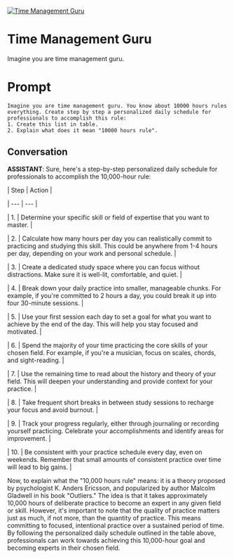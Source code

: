 
[![Time Management Guru](https://flow-prompt-covers.s3.us-west-1.amazonaws.com/icon/vintage/vint_3.png)]()
# Time Management Guru 
Imagine you are time management guru.

# Prompt

```
Imagine you are time management guru. You know about 10000 hours rules everything. Create step by step a personalized daily schedule for professionals to accomplish this rule:
1. Create this list in table.
2. Explain what does it mean "10000 hours rule".

```

## Conversation

**ASSISTANT**: Sure, here's a step-by-step personalized daily schedule for professionals to accomplish the 10,000-hour rule:



| Step | Action |

| --- | --- |

| 1. | Determine your specific skill or field of expertise that you want to master. |

| 2. | Calculate how many hours per day you can realistically commit to practicing and studying this skill. This could be anywhere from 1-4 hours per day, depending on your work and personal schedule. |

| 3. | Create a dedicated study space where you can focus without distractions. Make sure it is well-lit, comfortable, and quiet. |

| 4. | Break down your daily practice into smaller, manageable chunks. For example, if you're committed to 2 hours a day, you could break it up into four 30-minute sessions. |

| 5. | Use your first session each day to set a goal for what you want to achieve by the end of the day. This will help you stay focused and motivated. |

| 6. | Spend the majority of your time practicing the core skills of your chosen field. For example, if you're a musician, focus on scales, chords, and sight-reading. |

| 7. | Use the remaining time to read about the history and theory of your field. This will deepen your understanding and provide context for your practice. |

| 8. | Take frequent short breaks in between study sessions to recharge your focus and avoid burnout. |

| 9. | Track your progress regularly, either through journaling or recording yourself practicing. Celebrate your accomplishments and identify areas for improvement. |

| 10. | Be consistent with your practice schedule every day, even on weekends. Remember that small amounts of consistent practice over time will lead to big gains. |



Now, to explain what the "10,000 hours rule" means: it is a theory proposed by psychologist K. Anders Ericsson, and popularized by author Malcolm Gladwell in his book "Outliers." The idea is that it takes approximately 10,000 hours of deliberate practice to become an expert in any given field or skill. However, it's important to note that the quality of practice matters just as much, if not more, than the quantity of practice. This means committing to focused, intentional practice over a sustained period of time. By following the personalized daily schedule outlined in the table above, professionals can work towards achieving this 10,000-hour goal and becoming experts in their chosen field.


